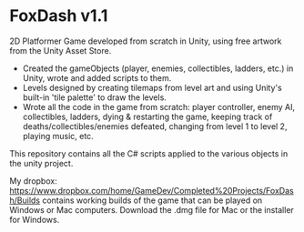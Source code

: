 # FoxDash v1.1
2D Platformer Game developed from scratch in Unity, using free artwork from the Unity Asset Store. 
- Created the gameObjects (player, enemies, collectibles, ladders, etc.) in Unity, wrote and added scripts to them. 
- Levels designed by creating tilemaps from level art and using Unity's built-in 'tile palette' to draw the levels.
- Wrote all the code in the game from scratch: player controller, enemy AI, collectibles, ladders, dying & restarting the game, keeping track of deaths/collectibles/enemies defeated, changing from level 1 to level 2, playing music, etc.

This repository contains all the C# scripts applied to the various objects in the unity project.

My dropbox: https://www.dropbox.com/home/GameDev/Completed%20Projects/FoxDash/Builds contains working builds of the game
that can be played on Windows or Mac computers. Download the .dmg file for Mac or the installer for Windows.
